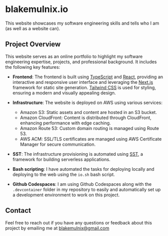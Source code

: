# blakemulnix.io

This website showcases my software engineering skills and tells who I am (as well as a website can).

## Project Overview

This website serves as an online portfolio to highlight my software engineering expertise, projects, and professional background. It includes the following key features:

- **Frontend**: The frontend is built using [TypeScript](https://www.typescriptlang.org) and [React](https://react.dev), providing an interactive and responsive user interface and leveraging the [Next.js](https://nextjs.org) framework for static site generation. [Tailwind CSS](https://tailwindcss.com) is used for styling, ensuring a modern and visually appealing design.

- **Infrastructure**: The website is deployed on AWS using various services:
  - Amazon S3: Static assets and content are hosted in an S3 bucket.
  - Amazon CloudFront: Content is distributed through CloudFront, enhancing performance with edge caching.
  - Amazon Route 53: Custom domain routing is managed using Route 53.
  - AWS ACM: SSL/TLS certificates are managed using AWS Certificate Manager for secure communication.

- **SST**: The infrastructure provisioning is automated using [SST](https://sst.dev), a framework for building serverless applications.

- **Bash scripting**: I have automated the tasks for deploying locally and deploying to the web using the `io.sh` bash script.

- **Github Codespaces**: I am using Github Codespaces along with the `.devcontainer` folder in my repository to easily and automatically set up a development environment to work on this project.

## Contact

Feel free to reach out if you have any questions or feedback about this project by emailing me at blakemulnix@gmail.com
